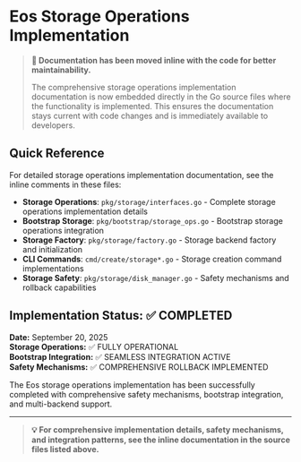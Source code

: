# Eos Storage Operations Implementation

> **📝 Documentation has been moved inline with the code for better maintainability.**
> 
> The comprehensive storage operations implementation documentation is now embedded directly in the Go source files where the functionality is implemented. This ensures the documentation stays current with code changes and is immediately available to developers.

## Quick Reference

For detailed storage operations implementation documentation, see the inline comments in these files:

- **Storage Operations**: `pkg/storage/interfaces.go` - Complete storage operations implementation details
- **Bootstrap Storage**: `pkg/bootstrap/storage_ops.go` - Bootstrap storage operations integration
- **Storage Factory**: `pkg/storage/factory.go` - Storage backend factory and initialization
- **CLI Commands**: `cmd/create/storage*.go` - Storage creation command implementations
- **Storage Safety**: `pkg/storage/disk_manager.go` - Safety mechanisms and rollback capabilities

## Implementation Status: ✅ COMPLETED

**Date:** September 20, 2025  
**Storage Operations:** ✅ FULLY OPERATIONAL  
**Bootstrap Integration:** ✅ SEAMLESS INTEGRATION ACTIVE  
**Safety Mechanisms:** ✅ COMPREHENSIVE ROLLBACK IMPLEMENTED

The Eos storage operations implementation has been successfully completed with comprehensive safety mechanisms, bootstrap integration, and multi-backend support.

---

> **💡 For comprehensive implementation details, safety mechanisms, and integration patterns, see the inline documentation in the source files listed above.**
